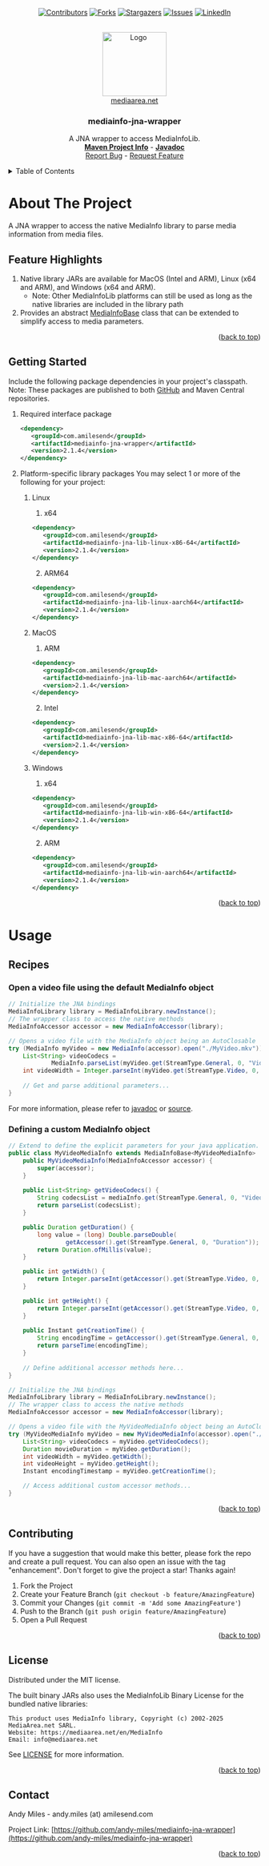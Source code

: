 <a name="readme-top"></a>
<!-- Template Credit: Othneil Drew (https://github.com/othneildrew),
                      https://github.com/othneildrew/Best-README-Template/tree/master -->
<!-- PROJECT SHIELDS -->
<div align="center">

[![Contributors][contributors-shield]][contributors-url]
[![Forks][forks-shield]][forks-url]
[![Stargazers][stars-shield]][stars-url]
[![Issues][issues-shield]][issues-url]
[![LinkedIn][linkedin-shield]][linkedin-url]

</div>

<!-- PROJECT LOGO -->
<br />
<div align="center">
  <a href="https://mediaarea.net/en/MediaInfo">
    <img src="https://mediaarea.net/images/45c0bef-f798f49.png" alt="Logo" width="128" height="128">
  </a>
  <br/>
  <a href="https://mediaarea.net/en/MediaInfo">mediaarea.net</a>
  <h3 align="center">mediainfo-jna-wrapper</h3>

  <p align="center">
    A JNA wrapper to access MediaInfoLib.
    <br />
    <a href="https://www.amilesend.com/mediainfo-jna-wrapper"><strong>Maven Project Info</strong></a>
    -
    <a href="https://www.amilesend.com/mediainfo-jna-wrapper/apidocs/index.html"><strong>Javadoc</strong></a>
    <br />
    <a href="https://github.com/andy-miles/mediainfo-jna-wrapper/issues">Report Bug</a>
    -
    <a href="https://github.com/andy-miles/mediainfo-jna-wrapper/issues">Request Feature</a>
  </p>
</div>


<!-- TABLE OF CONTENTS -->
<details>
  <summary>Table of Contents</summary>
  <ol>
    <li>
      <a href="#about-the-project">About The Project</a>
      <ul>
        <li><a href="#feature-highlights">Feature Highlights</a></li>
      </ul>
    </li>
    <li><a href="#getting-started">Getting Started</a></li>
    <li>
      <a href="#usage">Usage</a>
      <ul>
        <li><a href="#recipes">Recipes</a></li>
      </ul>
    </li>
    <li><a href="#contributing">Contributing</a></li>
    <li><a href="#license">License</a></li>
    <li><a href="#contact">Contact</a></li>
  </ol>
</details>


<!-- ABOUT THE PROJECT -->
# About The Project

A JNA wrapper to access the native MediaInfo library to parse media information from media files.

<a name="feature-highlights"></a>
## Feature Highlights
1. Native library JARs are available for MacOS (Intel and ARM), Linux (x64 and ARM), and Windows (x64 and ARM).
   * Note: Other MediaInfoLib platforms can still be used as long as the native libraries are included in the library path
3. Provides an abstract [MediaInfoBase](https://github.com/andy-miles/mediainfo-jna-wrapper/blob/main/src/main/java/com/amilesend/mediainfo/MediaInfoBase.java) class that can be extended to simplify access to media parameters.

<div align="right">(<a href="#readme-top">back to top</a>)</div>

<a name="getting-started"></a>
## Getting Started

Include the following package dependencies in your project's classpath. Note: These packages are published to both
[GitHub](https://github.com/andy-miles/mediainfo-jna-wrapper/packages/2306114) and Maven Central repositories.

1. Required interface package

   ```xml
   <dependency>
      <groupId>com.amilesend</groupId>
      <artifactId>mediainfo-jna-wrapper</artifactId>
      <version>2.1.4</version>
   </dependency>
   ```
2. Platform-specific library packages
You may select 1 or more of the following for your project:
   1. Linux
      1. x64
      ```xml
      <dependency>
         <groupId>com.amilesend</groupId>
         <artifactId>mediainfo-jna-lib-linux-x86-64</artifactId>
         <version>2.1.4</version>
      </dependency>
      ```
      2. ARM64
      ```xml
      <dependency>
         <groupId>com.amilesend</groupId>
         <artifactId>mediainfo-jna-lib-linux-aarch64</artifactId>
         <version>2.1.4</version>
      </dependency>
      ```
   2. MacOS
      1. ARM
      ```xml
      <dependency>
         <groupId>com.amilesend</groupId>
         <artifactId>mediainfo-jna-lib-mac-aarch64</artifactId>
         <version>2.1.4</version>
      </dependency>
      ```
      2. Intel

      ```xml
      <dependency>
         <groupId>com.amilesend</groupId>
         <artifactId>mediainfo-jna-lib-mac-x86-64</artifactId>
         <version>2.1.4</version>
      </dependency>
      ```
   3. Windows
      1. x64

      ```xml
      <dependency>
         <groupId>com.amilesend</groupId>
         <artifactId>mediainfo-jna-lib-win-x86-64</artifactId>
         <version>2.1.4</version>
      </dependency>
      ```
      2. ARM
      ```xml
      <dependency>
         <groupId>com.amilesend</groupId>
         <artifactId>mediainfo-jna-lib-win-aarch64</artifactId>
         <version>2.1.4</version>
      </dependency>
      ```

<div align="right">(<a href="#readme-top">back to top</a>)</div>

<a name="usage"></a>
# Usage
## Recipes
### Open a video file using the default MediaInfo object
```java
// Initialize the JNA bindings
MediaInfoLibrary library = MediaInfoLibrary.newInstance();
// The wrapper class to access the native methods
MediaInfoAccessor accessor = new MediaInfoAccessor(library);

// Opens a video file with the MediaInfo object being an AutoClosable
try (MediaInfo myVideo = new MediaInfo(accessor).open("./MyVideo.mkv")) {
    List<String> videoCodecs =
            MediaInfo.parseList(myVideo.get(StreamType.General, 0, "Video_Codec_List"));
    int videoWidth = Integer.parseInt(myVideo.get(StreamType.Video, 0, "Width"));
   
    // Get and parse additional parameters...
}
```
For more information, please refer to [javadoc](https://www.amilesend.com/mediainfo-jna-wrapper/apidocs/com/amilesend/mediainfo/MediaInfo.html) 
or [source](https://github.com/andy-miles/mediainfo-jna-wrapper/blob/main/src/main/java/com/amilesend/mediainfo/MediaInfo.java).

### Defining a custom MediaInfo object
```java
// Extend to define the explicit parameters for your java application.
public class MyVideoMediaInfo extends MediaInfoBase<MyVideoMediaInfo>  {
    public MyVideoMediaInfo(MediaInfoAccessor accessor) {
        super(accessor);
    }
 
    public List<String> getVideoCodecs() {
        String codecsList = mediaInfo.get(StreamType.General, 0, "Video_Codec_List");
        return parseList(codecsList);
    }

    public Duration getDuration() {
        long value = (long) Double.parseDouble(
                getAccessor().get(StreamType.General, 0, "Duration"));
        return Duration.ofMillis(value);
    }

    public int getWidth() {
        return Integer.parseInt(getAccessor().get(StreamType.Video, 0, "Width"));
    }

    public int getHeight() {
        return Integer.parseInt(getAccessor().get(StreamType.Video, 0, "Height"));
    }
    
    public Instant getCreationTime() {
        String encodingTime = getAccessor().get(StreamType.General, 0, "Encoded_Date");
        return parseTime(encodingTime);
    }
    
    // Define additional accessor methods here...
}

// Initialize the JNA bindings
MediaInfoLibrary library = MediaInfoLibrary.newInstance();
// The wrapper class to access the native methods
MediaInfoAccessor accessor = new MediaInfoAccessor(library);

// Opens a video file with the MyVideoMediaInfo object being an AutoClosable
try (MyVideoMediaInfo myVideo = new MyVideoMediaInfo(accessor).open("./MyVideo.mkv")) {
    List<String> videoCodecs = myVideo.getVideoCodecs();
    Duration movieDuration = myVideo.getDuration();
    int videoWidth = myVideo.getWidth();
    int videoHeight = myVideo.getHeight();
    Instant encodingTimestamp = myVideo.getCreationTime();

    // Access additional custom accessor methods...
}
```

<div align="right">(<a href="#readme-top">back to top</a>)</div>

<!-- CONTRIBUTING -->
## Contributing

If you have a suggestion that would make this better, please fork the repo and create a pull request. You can also open an issue with the tag "enhancement".
Don't forget to give the project a star! Thanks again!

1. Fork the Project
2. Create your Feature Branch (`git checkout -b feature/AmazingFeature`)
3. Commit your Changes (`git commit -m 'Add some AmazingFeature'`)
4. Push to the Branch (`git push origin feature/AmazingFeature`)
5. Open a Pull Request

<div align="right">(<a href="#readme-top">back to top</a>)</div>

<!-- LICENSE -->
## License

Distributed under the MIT license. 

The built binary JARs also uses the MediaInfoLib Binary License for the bundled native libraries:
```
This product uses MediaInfo library, Copyright (c) 2002-2025 MediaArea.net SARL.
Website: https://mediaarea.net/en/MediaInfo
Email: info@mediaarea.net
```

See [LICENSE](https://github.com/andy-miles/mediainfo-jna-wrapper/blob/main/LICENSE) for more information.

<div align="right">(<a href="#readme-top">back to top</a>)</div>


<!-- CONTACT -->
## Contact

Andy Miles - andy.miles (at) amilesend.com

Project Link: [https://github.com/andy-miles/mediainfo-jna-wrapper](https://github.com/andy-miles/mediainfo-jna-wrapper)

<div align="right">(<a href="#readme-top">back to top</a>)</div>



<!-- MARKDOWN LINKS & IMAGES -->
<!-- https://www.markdownguide.org/basic-syntax/#reference-style-links -->
<!-- MARKDOWN LINKS & IMAGES -->
<!-- https://www.markdownguide.org/basic-syntax/#reference-style-links -->
[contributors-shield]: https://img.shields.io/github/contributors/andy-miles/mediainfo-jna-wrapper.svg?style=for-the-badge
[contributors-url]: https://github.com/andy-miles/mediainfo-jna-wrapper/graphs/contributors
[forks-shield]: https://img.shields.io/github/forks/andy-miles/mediainfo-jna-wrapper.svg?style=for-the-badge
[forks-url]: https://github.com/andy-miles/mediainfo-jna-wrapper/network/members
[stars-shield]: https://img.shields.io/github/stars/andy-miles/mediainfo-jna-wrapper.svg?style=for-the-badge
[stars-url]: https://github.com/andy-miles/mediainfo-jna-wrapper/stargazers
[issues-shield]: https://img.shields.io/github/issues/andy-miles/mediainfo-jna-wrapper.svg?style=for-the-badge
[issues-url]: https://github.com/andy-miles/mediainfo-jna-wrapper/issues
[license-shield]: https://img.shields.io/github/license/andy-miles/mediainfo-jna-wrapper.svg?style=for-the-badge
[license-url]: https://github.com/andy-miles/mediainfo-jna-wrapper/blob/master/LICENSE.txt
[linkedin-shield]: https://img.shields.io/badge/-LinkedIn-black.svg?style=for-the-badge&logo=linkedin&colorB=555
[linkedin-url]: https://www.linkedin.com/in/andy-miles
[product-screenshot]: images/screenshot.png
[Next.js]: https://img.shields.io/badge/next.js-000000?style=for-the-badge&logo=nextdotjs&logoColor=white
[Next-url]: https://nextjs.org/
[React.js]: https://img.shields.io/badge/React-20232A?style=for-the-badge&logo=react&logoColor=61DAFB
[React-url]: https://reactjs.org/
[Vue.js]: https://img.shields.io/badge/Vue.js-35495E?style=for-the-badge&logo=vuedotjs&logoColor=4FC08D
[Vue-url]: https://vuejs.org/
[Angular.io]: https://img.shields.io/badge/Angular-DD0031?style=for-the-badge&logo=angular&logoColor=white
[Angular-url]: https://angular.io/
[Svelte.dev]: https://img.shields.io/badge/Svelte-4A4A55?style=for-the-badge&logo=svelte&logoColor=FF3E00
[Svelte-url]: https://svelte.dev/
[Laravel.com]: https://img.shields.io/badge/Laravel-FF2D20?style=for-the-badge&logo=laravel&logoColor=white
[Laravel-url]: https://laravel.com
[Bootstrap.com]: https://img.shields.io/badge/Bootstrap-563D7C?style=for-the-badge&logo=bootstrap&logoColor=white
[Bootstrap-url]: https://getbootstrap.com
[JQuery.com]: https://img.shields.io/badge/jQuery-0769AD?style=for-the-badge&logo=jquery&logoColor=white
[JQuery-url]: https://jquery.com 
